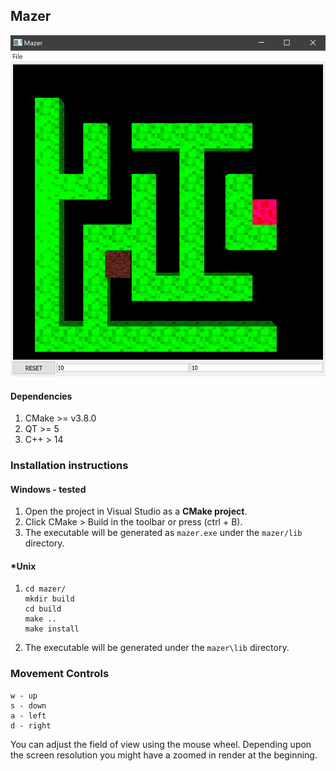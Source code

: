 ## Mazer

![screenshot](./src/resources/screen.png)

#### Dependencies

1. CMake >=  v3.8.0
2. QT >= 5 
3. C++ > 14

### Installation instructions

#### Windows - tested

1. Open the project in Visual Studio as a __CMake project__.
2. Click CMake > Build  in the toolbar or press (ctrl + B).
3. The executable will be generated as `mazer.exe` under the `mazer/lib` directory.

#### *Unix

1. ```
   cd mazer/
   mkdir build
   cd build
   make ..
   make install
   ```

2. The executable will be generated under the `mazer\lib` directory.

### Movement Controls

```
w - up
s - down
a - left
d - right
```
You can adjust the field of view using the mouse wheel. Depending upon the screen resolution you might have a zoomed in render at the beginning.
